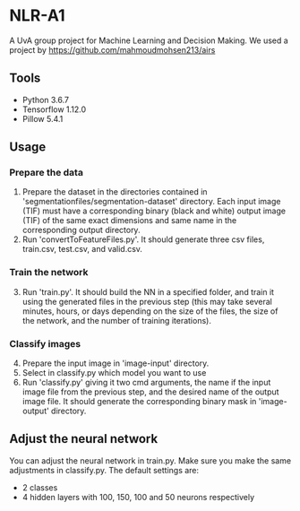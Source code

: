 # NLR-A1
A UvA group project for Machine Learning and Decision Making. We used a project by https://github.com/mahmoudmohsen213/airs

## Tools
- Python 3.6.7
- Tensorflow 1.12.0
- Pillow 5.4.1

## Usage
### Prepare the data
1. Prepare the dataset in the directories contained in 'segmentationfiles/segmentation-dataset' directory.  Each input image (TIF) must have a corresponding binary (black and white) output image (TIF) of the same exact dimensions and same name in the corresponding output directory.
2. Run 'convertToFeatureFiles.py'. It should generate three csv files, train.csv, test.csv, and valid.csv.
### Train the network
3. Run 'train.py'. It should build the NN in a specified folder, and train it using the generated files in the previous step (this may take several minutes, hours, or days depending on the size of the files, the size of the network, and the number of training iterations).
### Classify images
4. Prepare the input image in 'image-input' directory.
5. Select in classify.py which model you want to use
6. Run 'classify.py' giving it two cmd arguments, the name if the input image file from the previous step, and the desired name of the output image file. It should generate the corresponding binary mask in 'image-output' directory.

## Adjust the neural network
You can adjust the neural network in train.py. Make sure you make the same adjustments in classify.py. The default settings are:
- 2 classes
- 4 hidden layers with 100, 150, 100 and 50 neurons respectively
